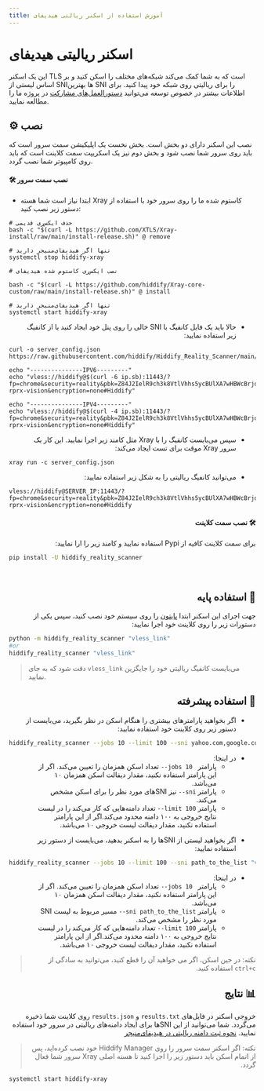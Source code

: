 ```yaml
---
title: آموزش استفاده از اسکنر ریالتی هیدیفای
---
```


# اسکنر ریالیتی هیدیفای
این یک اسکنر TLS است که به شما کمک می‌کند شبکه‌های مختلف را اسکن کنید و بر اساس لیستی از SNI‌ها بهترین SNI را برای ریالیتی روی شبکه خود پیدا کنید. برای اطلاعات بیشتر در خصوص توسعه می‌توانید [دستورالعمل‌های مشارکت](https://github.com/hiddify/Hiddify-Reality-Scanner/blob/main/CONTRIBUTING.md) در پروژه ما را مطالعه نمایید.

## ⚙️ نصب
نصب این اسکنر دارای دو بخش است. بخش نخست یک اپلیکیشن سمت سرور است که باید روی سرور شما نصب شود و بخش دوم نیز یک اسکریپت سمت کلاینت است که باید روی کامپیوتر شما نصب گردد.


#### 🛠️ نصب سمت سرور
* ابتدا نیاز است شما هسته Xray کاستوم شده ما را روی سرور خود با استفاده از دستور زیر نصب کنید:
</div>

<div dir=ltr>
 
```
# حذف ایکس‌ری قدیمی
bash -c "$(curl -L https://github.com/XTLS/Xray-install/raw/main/install-release.sh)" @ remove 

# تنها اگر هیدیفای‌منیجر دارید
systemctl stop hiddify-xray 

# نصب ایکس‌ری کاستوم شده هیدیفای
 
bash -c "$(curl -L https://github.com/hiddify/Xray-core-custom/raw/main/install-release.sh)" @ install

# تنها اگر هیدیفای‌منیجر دارید
systemctl start hiddify-xray

```
</div>


<div dir="rtl" align="right">
 
* حالا باید یک فایل کانفیگ با SNI خالی را روی پنل خود ایجاد کنید یا از کانفیگ زیر استفاده نمایید:
</div>

<div dir=ltr>
 
```
curl -o server_config.json https://raw.githubusercontent.com/hiddify/Hiddify_Reality_Scanner/main/server_config.json

echo "---------------IPV6---------"
echo "vless://hiddify@$(curl -6 ip.sb):11443/?fp=chrome&security=reality&pbk=Z84J2IelR9ch3k8VtlVhhs5ycBUlXA7wHBWcBrjqnAw&sid=6ba85179e30d4fc2&sni=www.google.com&type=tcp&flow=xtls-rprx-vision&encryption=none#Hiddify"

echo "---------------IPV4---------"
echo "vless://hiddify@$(curl -4 ip.sb):11443/?fp=chrome&security=reality&pbk=Z84J2IelR9ch3k8VtlVhhs5ycBUlXA7wHBWcBrjqnAw&sid=6ba85179e30d4fc2&sni=www.google.com&type=tcp&flow=xtls-rprx-vision&encryption=none#Hiddify"

```
</div>

<div dir="rtl" align="right">

* سپس می‌بایست کانفیگ را با Xray مثل کامند زیر اجرا نمایید. این کار یک سرور Xray موقت برای تست ایجاد می‌کند:
</div>


<div dir=ltr>
 
```
xray run -c server_config.json
```
</div>

<div dir="rtl" align="right">
 
* می‌توانید کانفیگ ریالیتی را به شکل زیر استفاده نمایید:
</div>

<div dir=ltr>
 
```
vless://hiddify@SERVER_IP:11443/?fp=chrome&security=reality&pbk=Z84J2IelR9ch3k8VtlVhhs5ycBUlXA7wHBWcBrjqnAw&sid=6ba85179e30d4fc2&sni=www.yahoo.com&type=tcp&flow=xtls-rprx-vision&encryption=none#Hiddify
```
</div>

<div dir="rtl" align="right">
 

#### 🛠️ نصب سمت کلاینت
برای سمت کلاینت کافیه از Pypi استفاده نمایید و کامند زیر را ارا نمایید:
</div>

<div dir=ltr>
 
```bash
pip install -U hiddify_reality_scanner
```
</div>

<br>

<div dir="rtl" align="right">

## 🚀 استفاده پایه
جهت اجرای این اسکنر ابتدا [پایتون](https://www.python.org/downloads/) را روی سیستم خود نصب کنید، سپس یکی از دستورات زیر را روی کلاینت خود اجرا نمایید:
</div>

<div dir=ltr>
 
```bash
python -m hiddify_reality_scanner "vless_link"
#or
hiddify_reality_scanner "vless_link"
```
</div>

> دقت شود که به جای `vless_link` می‌بایست کانفیگ ریالیتی خود را جایگزین نمایید.

<div dir="rtl" align="right">
 
## 🚀 استفاده پیشرفته
* اگر بخواهید پارامترهای بیشتری را هنگام اسکن در نظر بگیرید، می‌بایست از دستور زیر روی کلاینت خود استفاده نمایید:
</div>

<div dir=ltr>

```bash
hiddify_reality_scanner --jobs 10 --limit 100 --sni yahoo.com,google.com "vless_link"
```
</div>

<div dir="rtl" align="right">


- در اینجا:
  - پارامتر ` jobs 10--` تعداد اسکن همزمان را تعیین می‌کند. اگر از این پارامتر استفاده نکنید، مقدار دیفالت اسکن همزمان ۱۰ می‌باشد.
  - پارامتر `sni--` نیز SNIهای مورد نظر را برای اسکن مشخص می‌کند.
  - پارامتر `limit 100--` تعداد دامنه‌هایی که کار می‌کند را در لیست نتایج خروجی به ۱۰۰ دامنه محدود می‌کند.اگر از این پارامتر استفاده نکنید، مقدار دیفالت لیست خروجی ۱۰ می‌باشد.
 
* اگر بخواهید لیستی از SNIها را به اسکنر بدهید، می‌بایست از دستور زیر استفاده نمایید:
</div>

<div dir=ltr>
 
 ```bash
hiddify_reality_scanner --jobs 10 --limit 100 --sni path_to_the_list "vless_link"
```

</div>

<div dir="rtl" align="right">
 
- در اینجا:
  - پارامتر ` jobs 10--` تعداد اسکن همزمان را تعیین می‌کند. اگر از این پارامتر استفاده نکنید، مقدار دیفالت اسکن همزمان ۱۰ می‌باشد.
  - پارامتر `sni path_to_the_list--` مسیر مربوط به لیست SNI مورد نظر را مشخص می‌کند.
  - پارامتر `limit 100--` تعداد دامنه‌هایی که کار می‌کند را در لیست نتایج خروجی به ۱۰۰ دامنه محدود می‌کند.اگر از این پارامتر استفاده نکنید، مقدار دیفالت لیست خروجی ۱۰ می‌باشد.
 
> نکته: در حین اسکن، اگر می خواهید آن را قطع کنید، می‌توانید به سادگی از `ctrl+c` استفاده کنید.

## 📊 نتایج
خروجی اسکنر در فایل‌های `results.txt` و `results.json` روی کلاینت شما ذخیره می‌گردد. شما می‌توانید از این SNIها برای ایجاد دامنه‌های ریالیتی در سرور خود استفاده نمایید. [نحوه ثبت دامنه ریالیتی در هیدیفای‌منیجر](/fa/manager/configuration-and-advanced-settings/How-to-use-Reality-on-Hiddify/)

> نکته: اگر اسکنر سمت سرور را روی Hiddify Manager خود نصب کرده‌اید، پس از اتمام اسکن باید دستور زیر را اجرا کنید تا هسته اصلی Xray سرور شما فعال گردد.

</div>

<div dir=ltr>
 
```
systemctl start hiddify-xray
```

</div>

